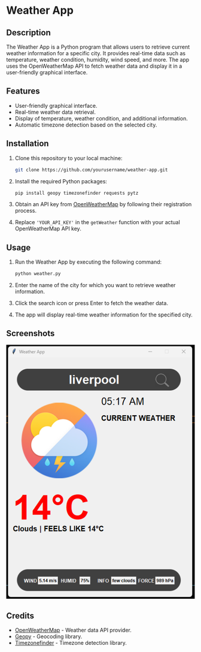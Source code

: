 # Weather App

## Description

The Weather App is a Python program that allows users to retrieve current weather information for a specific city. It provides real-time data such as temperature, weather condition, humidity, wind speed, and more. The app uses the OpenWeatherMap API to fetch weather data and display it in a user-friendly graphical interface.

## Features

- User-friendly graphical interface.
- Real-time weather data retrieval.
- Display of temperature, weather condition, and additional information.
- Automatic timezone detection based on the selected city.

## Installation

1. Clone this repository to your local machine:

   ```bash
   git clone https://github.com/yourusername/weather-app.git
   ```

2. Install the required Python packages:

   ```bash
   pip install geopy timezonefinder requests pytz
   ```

3. Obtain an API key from [OpenWeatherMap](https://openweathermap.org) by following their registration process.

4. Replace `'YOUR_API_KEY'` in the `getWeather` function with your actual OpenWeatherMap API key.

## Usage

1. Run the Weather App by executing the following command:

   ```bash
   python weather.py
   ```

2. Enter the name of the city for which you want to retrieve weather information.

3. Click the search icon or press Enter to fetch the weather data.

4. The app will display real-time weather information for the specified city.

## Screenshots

![Weather App Screenshot](screenshots/screenshot.png)

## Credits

- [OpenWeatherMap](https://openweathermap.org) - Weather data API provider.
- [Geopy](https://geopy.readthedocs.io) - Geocoding library.
- [Timezonefinder](https://pypi.org/project/timezonefinder) - Timezone detection library.
